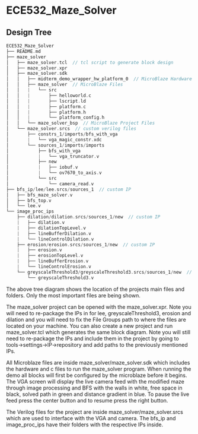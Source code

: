 # ECE532_Maze_Solver

## Design Tree
``` C
ECE532_Maze_Solver
├── README.md
├── maze_solver
│   ├── maze_solver.tcl  // tcl script to generate block design
│   ├── maze_solver.xpr
│   ├── maze_solver.sdk
│   │   ├── midterm_demo_wrapper_hw_platform_0  // MicroBlaze Hardware Files
│   │   ├── maze_solver  // MicroBlaze Files
│   │   |   └── src
│   │   |       ├── helloworld.c
│   │   |       ├── lscript.ld
│   │   |       ├── platform.c
│   │   |       ├── platform.h
│   │   |       └── platform_config.h
│   │   └── maze_solver_bsp  // MicroBlaze Project Files
│   └── maze_solver.srcs  // custom verilog files
│       ├── constrs_1/imports/bfs_with_vga
│       |   └── vga_magic_constr.xdc
│       └── sources_1/imports/imports
│           ├── bfs_with_vga
│           |   └── vga_truncator.v
│           ├── new
│           |   ├── iobuf.v
│           |   └── ov7670_to_axis.v
│           └── src
│               └── camera_read.v
├── bfs_ip/lee/lee.srcs/sources_1  // custom IP
│   ├── bfs_maze_solver.v
│   ├── bfs_top.v
│   └── lee.v
└── image_proc_ips
    ├── dilation/dilation.srcs/sources_1/new  // custom IP
    |   ├── dilation.v
    |   ├── dilationTopLevel.v
    |   ├── lineBufferDilation.v
    |   └── lineControlDilation.v
    ├── erosion/erosion.srcs/sources_1/new  // custom IP
    |   ├── erosion.v
    |   ├── erosionTopLevel.v
    |   ├── lineBufferErosion.v
    |   └── lineControlErosion.v
    └── greyscaleThreshold3/greyscaleThreshold3.srcs/sources_1/new  // custom IP
        └── greyscaleThreshold3.v
```
The above tree diagram shows the location of the projects main files and folders. Only the most important files are being shown.

The maze_solver project can be opened with the maze_solver.xpr. Note you will need to re-package the IPs in for lee, greyscaleThreshold3, erosion and dilation and you will need to fix the File Groups path to where the files are located on your machine. You can also create a new project and run maze_solver.tcl which generates the same block diagram. Note you will still need to re-package the IPs and include them in the project by going to tools->settings->IP->repository and add paths to the previously mentioned IPs.

All Microblaze files are inside maze_solver/maze_solver.sdk which includes the hardware and c files to run the maze_solver program. When running the demo all blocks will first be configured by the microblaze before it begins. The VGA screen will display the live camera feed with the modified maze through image processing and BFS with the walls in white, free space in black, solved path in green and distance gradient in blue. To pause the live feed press the center button and to resume press the right button.

The Verilog files for the project are inside maze_solver/maze_solver.srcs which are used to interface with the VGA and camera. The bfs_ip and image_proc_ips have their folders with the respective IPs inside.
